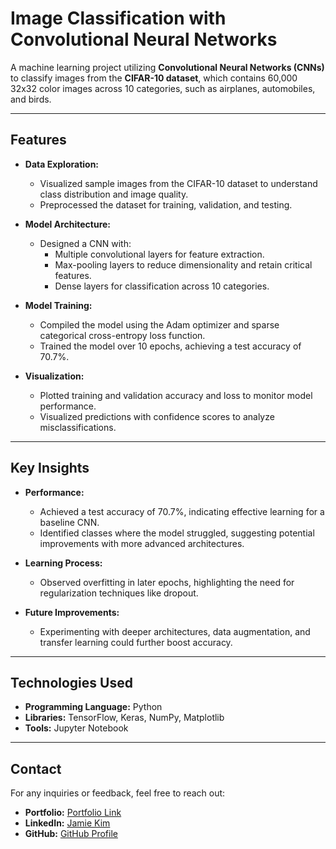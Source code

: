 # Image Classification with Convolutional Neural Networks

A machine learning project utilizing **Convolutional Neural Networks (CNNs)** to classify images from the **CIFAR-10 dataset**, which contains 60,000 32x32 color images across 10 categories, such as airplanes, automobiles, and birds.

---

## Features

- **Data Exploration:**
  - Visualized sample images from the CIFAR-10 dataset to understand class distribution and image quality.
  - Preprocessed the dataset for training, validation, and testing.

- **Model Architecture:**
  - Designed a CNN with:
    - Multiple convolutional layers for feature extraction.
    - Max-pooling layers to reduce dimensionality and retain critical features.
    - Dense layers for classification across 10 categories.

- **Model Training:**
  - Compiled the model using the Adam optimizer and sparse categorical cross-entropy loss function.
  - Trained the model over 10 epochs, achieving a test accuracy of 70.7%.

- **Visualization:**
  - Plotted training and validation accuracy and loss to monitor model performance.
  - Visualized predictions with confidence scores to analyze misclassifications.

---

## Key Insights

- **Performance:**
  - Achieved a test accuracy of 70.7%, indicating effective learning for a baseline CNN.
  - Identified classes where the model struggled, suggesting potential improvements with more advanced architectures.

- **Learning Process:**
  - Observed overfitting in later epochs, highlighting the need for regularization techniques like dropout.

- **Future Improvements:**
  - Experimenting with deeper architectures, data augmentation, and transfer learning could further boost accuracy.

---

## Technologies Used

- **Programming Language:** Python
- **Libraries:** TensorFlow, Keras, NumPy, Matplotlib
- **Tools:** Jupyter Notebook

---

## Contact

For any inquiries or feedback, feel free to reach out:

- **Portfolio:** [Portfolio Link](https://jamiekm1004.github.io/)
- **LinkedIn:** [Jamie Kim](https://linkedin.com/in/jamie-kim-stats)
- **GitHub:** [GitHub Profile](https://github.com/jamiekm1004)
